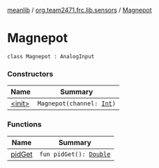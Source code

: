 [meanlib](../../index.md) / [org.team2471.frc.lib.sensors](../index.md) / [Magnepot](./index.md)

# Magnepot

`class Magnepot : AnalogInput`

### Constructors

| Name | Summary |
|---|---|
| [&lt;init&gt;](-init-.md) | `Magnepot(channel: `[`Int`](https://kotlinlang.org/api/latest/jvm/stdlib/kotlin/-int/index.html)`)` |

### Functions

| Name | Summary |
|---|---|
| [pidGet](pid-get.md) | `fun pidGet(): `[`Double`](https://kotlinlang.org/api/latest/jvm/stdlib/kotlin/-double/index.html) |
